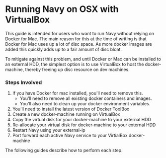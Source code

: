 # Running Navy on OSX with VirtualBox

This guide is intended for users who want to run Navy without relying on
Docker for Mac. The main reason for this at the time of writing is that
Docker for Mac uses up a lot of disc space. As more docker images
are added this quickly adds up to a fair amount of disc bloat.

To mitigate against this problem, and until Docker or Mac can be installed to
an external HDD, the simplest option is to use VirtualBox to host the
docker-machine, thereby freeing up disc resource on dev machines.

### Steps Involved
1. If you have Docker for mac installed, you'll need to remove this.
    * You'll need to remove all existing docker containers and images.
    * You'll also need to clean up your docker environment variables.
2. You'll need to install the latest version of Docker ToolBox
3. Create a new docker-machine running on VirtualBox
4. Copy the virtual disk for your docker-machine to your external HDD
5. Re-allocate your virtual disk for docker-machine to your external HDD
6. Restart Navy using your external-ip
7. Port forward each active Navy service to your VirtialBox docker-machine

The following guides describe how to perform each step.
